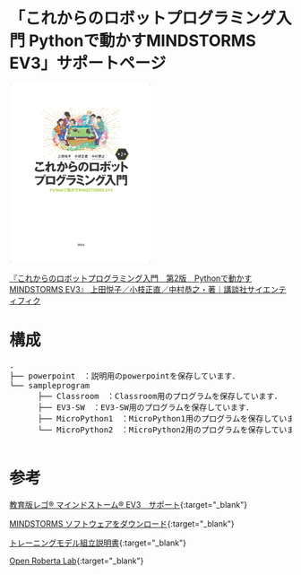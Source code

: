 # 「これからのロボットプログラミング入門 Pythonで動かすMINDSTORMS EV3」サポートページ

<img src="https://github.com/mkoeda/LEGO_Python/blob/main/bookcover_2nd.jpg" width="50%">

[『これからのロボットプログラミング入門　第2版　Pythonで動かすMINDSTORMS EV3』 上田悦子／小枝正直／中村恭之・著｜講談社サイエンティフィク](https://www.kspub.co.jp/book/detail/5278192.html)

# 構成
<pre>
.
├── powerpoint　：説明用のpowerpointを保存しています．
└── sampleprogram
　　　 ├── Classroom　：Classroom用のプログラムを保存しています．
　　　 ├── EV3-SW　：EV3-SW用のプログラムを保存しています．
　　　 ├── MicroPython1　：MicroPython1用のプログラムを保存しています．
　　　 └── MicroPython2　：MicroPython2用のプログラムを保存しています．

</pre>

# 参考
[教育版レゴ® マインドストーム® EV3　サポート](https://education.lego.com/ja-jp/product-resources/mindstorms-ev3/){:target="_blank"}

[MINDSTORMS ソフトウェアをダウンロード](https://education.lego.com/ja-jp/downloads/retiredproducts/mindstorms-ev3-lab/software/){:target="_blank"}

[トレーニングモデル組立説明書](https://education.lego.com/ja-jp/product-resources/mindstorms-ev3/ダウンロード/組立説明書／サンプルプログラム/#building-instructions-for-robot-educator){:target="_blank"}

[Open Roberta Lab](https://lab.open-roberta.org/){:target="_blank"}
